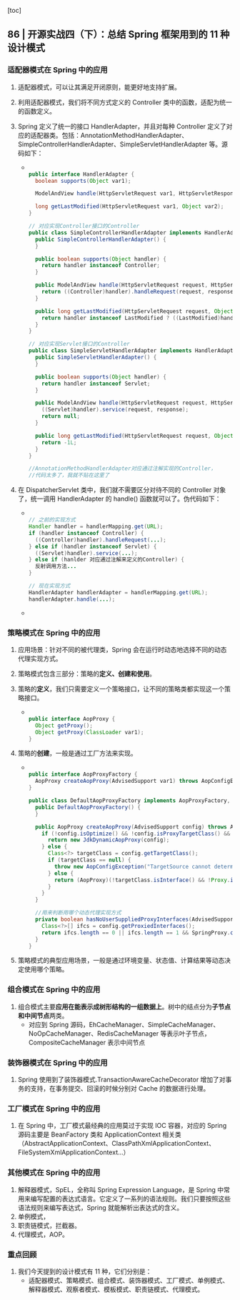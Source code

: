 [toc]

## 86 | 开源实战四（下）：总结 Spring 框架用到的 11 种设计模式

### 适配器模式在 Spring 中的应用

1.  适配器模式，可以让其满足开闭原则，能更好地支持扩展。

2.  利用适配器模式，我们将不同方式定义的 Controller 类中的函数，适配为统一的函数定义。

3.  Spring 定义了统一的接口 HandlerAdapter，并且对每种 Controller 定义了对应的适配器类。包括：AnnotationMethodHandlerAdapter、SimpleControllerHandlerAdapter、SimpleServletHandlerAdapter 等。源码如下：

    -   ```java
        
        public interface HandlerAdapter {
          boolean supports(Object var1);
        
          ModelAndView handle(HttpServletRequest var1, HttpServletResponse var2, Object var3) throws Exception;
        
          long getLastModified(HttpServletRequest var1, Object var2);
        }
        
        // 对应实现Controller接口的Controller
        public class SimpleControllerHandlerAdapter implements HandlerAdapter {
          public SimpleControllerHandlerAdapter() {
          }
        
          public boolean supports(Object handler) {
            return handler instanceof Controller;
          }
        
          public ModelAndView handle(HttpServletRequest request, HttpServletResponse response, Object handler) throws Exception {
            return ((Controller)handler).handleRequest(request, response);
          }
        
          public long getLastModified(HttpServletRequest request, Object handler) {
            return handler instanceof LastModified ? ((LastModified)handler).getLastModified(request) : -1L;
          }
        }
        
        // 对应实现Servlet接口的Controller
        public class SimpleServletHandlerAdapter implements HandlerAdapter {
          public SimpleServletHandlerAdapter() {
          }
        
          public boolean supports(Object handler) {
            return handler instanceof Servlet;
          }
        
          public ModelAndView handle(HttpServletRequest request, HttpServletResponse response, Object handler) throws Exception {
            ((Servlet)handler).service(request, response);
            return null;
          }
        
          public long getLastModified(HttpServletRequest request, Object handler) {
            return -1L;
          }
        }
        
        //AnnotationMethodHandlerAdapter对应通过注解实现的Controller，
        //代码太多了，我就不贴在这里了
        ```

4.  在 DispatcherServlet 类中，我们就不需要区分对待不同的 Controller 对象了，统一调用 HandlerAdapter 的 handle() 函数就可以了。伪代码如下：

    -   ```java
        
        // 之前的实现方式
        Handler handler = handlerMapping.get(URL);
        if (handler instanceof Controller) {
          ((Controller)handler).handleRequest(...);
        } else if (handler instanceof Servlet) {
          ((Servlet)handler).service(...);
        } else if (hanlder 对应通过注解来定义的Controller) {
          反射调用方法...
        }
        
        // 现在实现方式
        HandlerAdapter handlerAdapter = handlerMapping.get(URL);
        handlerAdapter.handle(...);
        ```

    -   

### 策略模式在 Spring 中的应用

1.  应用场景：针对不同的被代理类，Spring 会在运行时动态地选择不同的动态代理实现方式。

2.  策略模式包含三部分：策略的**定义、创建和使用**。

3.  策略的**定义**，我们只需要定义一个策略接口，让不同的策略类都实现这一个策略接口。

    -   ```java
        
        public interface AopProxy {
          Object getProxy();
          Object getProxy(ClassLoader var1);
        }
        ```

4.  策略的**创建**，一般是通过工厂方法来实现。

    -   ```java
        
        public interface AopProxyFactory {
          AopProxy createAopProxy(AdvisedSupport var1) throws AopConfigException;
        }
        
        public class DefaultAopProxyFactory implements AopProxyFactory, Serializable {
          public DefaultAopProxyFactory() {
          }
        
          public AopProxy createAopProxy(AdvisedSupport config) throws AopConfigException {
            if (!config.isOptimize() && !config.isProxyTargetClass() && !this.hasNoUserSuppliedProxyInterfaces(config)) {
              return new JdkDynamicAopProxy(config);
            } else {
              Class<?> targetClass = config.getTargetClass();
              if (targetClass == null) {
                throw new AopConfigException("TargetSource cannot determine target class: Either an interface or a target is required for proxy creation.");
              } else {
                return (AopProxy)(!targetClass.isInterface() && !Proxy.isProxyClass(targetClass) ? new ObjenesisCglibAopProxy(config) : new JdkDynamicAopProxy(config));
              }
            }
          }
        
          //用来判断用哪个动态代理实现方式
          private boolean hasNoUserSuppliedProxyInterfaces(AdvisedSupport config) {
            Class<?>[] ifcs = config.getProxiedInterfaces();
            return ifcs.length == 0 || ifcs.length == 1 && SpringProxy.class.isAssignableFrom(ifcs[0]);
          }
        }
        ```

5.  策略模式的典型应用场景，一般是通过环境变量、状态值、计算结果等动态决定使用哪个策略。

### 组合模式在 Spring 中的应用

1.  组合模式主要**应用在能表示成树形结构的一组数据上**。树中的结点分为**子节点和中间节点**两类。
    -   对应到 Spring 源码，EhCacheManager、SimpleCacheManager、NoOpCacheManager、RedisCacheManager 等表示叶子节点，CompositeCacheManager 表示中间节点

### 装饰器模式在 Spring 中的应用

1.  Spring 使用到了装饰器模式.TransactionAwareCacheDecorator 增加了对事务的支持，在事务提交、回滚的时候分别对 Cache 的数据进行处理。

### 工厂模式在 Spring 中的应用

1.  在 Spring 中，工厂模式最经典的应用莫过于实现 IOC 容器，对应的 Spring 源码主要是 BeanFactory 类和 ApplicationContext 相关类（AbstractApplicationContext、ClassPathXmlApplicationContext、FileSystemXmlApplicationContext…）

### 其他模式在 Spring 中的应用

1.  解释器模式，SpEL，全称叫 Spring Expression Language，是 Spring 中常用来编写配置的表达式语言。它定义了一系列的语法规则。我们只要按照这些语法规则来编写表达式，Spring 就能解析出表达式的含义。
2.  单例模式，
3.  职责链模式，拦截器。
4.  代理模式，AOP。

### 重点回顾

1.  我们今天提到的设计模式有 11 种，它们分别是：
    -   适配器模式、策略模式、组合模式、装饰器模式、工厂模式、单例模式、解释器模式、观察者模式、模板模式、职责链模式、代理模式。

